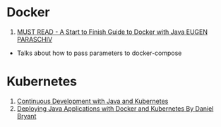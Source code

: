 # Docker
1. [MUST READ - A Start to Finish Guide to Docker with Java EUGEN PARASCHIV](https://stackify.com/guide-docker-java/)
- Talks about how to pass parameters to docker-compose

# Kubernetes
1. [Continuous Development with Java and Kubernetes](https://dev.to/pozo/continuous-development-with-java-and-kubernetes-3d08)
2. [Deploying Java Applications with Docker and Kubernetes By Daniel Bryant](https://www.oreilly.com/ideas/how-to-manage-docker-containers-in-kubernetes-with-java)